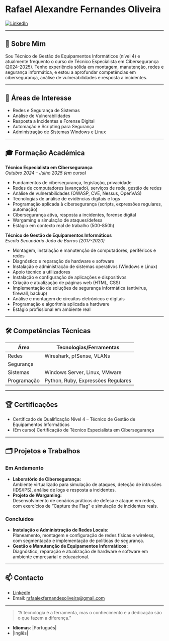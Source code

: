 # Rafael Alexandre Fernandes Oliveira

<a href="https://www.linkedin.com/in/rafael-oliveira-034506253/" target="_blank">
  <img src="https://img.shields.io/badge/LinkedIn-0077B5?style=for-the-badge&logo=linkedin&logoColor=white" alt="LinkedIn"/>
</a>

---

## 👤 Sobre Mim

Sou Técnico de Gestão de Equipamentos Informáticos (nível 4) e atualmente frequento o curso de Técnico Especialista em Cibersegurança (2024-2025). Tenho experiência sólida em montagem, manutenção, redes e segurança informática, e estou a aprofundar competências em cibersegurança, análise de vulnerabilidades e resposta a incidentes.

---

## 🚀 Áreas de Interesse

- Redes e Segurança de Sistemas
- Análise de Vulnerabilidades
- Resposta a Incidentes e Forense Digital
- Automação e Scripting para Segurança
- Administração de Sistemas Windows e Linux

---

## 🎓 Formação Académica

**Técnico Especialista em Cibersegurança**  
*Outubro 2024 – Julho 2025 (em curso)*  

- Fundamentos de cibersegurança, legislação, privacidade
- Redes de computadores (avançado), serviços de rede, gestão de redes
- Análise de vulnerabilidades (OWASP, CVE, Nessus, OpenVAS)
- Tecnologias de análise de evidências digitais e logs
- Programação aplicada à cibersegurança (scripts, expressões regulares, automação)
- Cibersegurança ativa, resposta a incidentes, forense digital
- Wargaming e simulação de ataques/defesa
- Estágio em contexto real de trabalho (500-850h)

**Técnico de Gestão de Equipamentos Informáticos**  
*Escola Secundária João de Barros (2017-2020)*

- Montagem, instalação e manutenção de computadores, periféricos e redes
- Diagnóstico e reparação de hardware e software
- Instalação e administração de sistemas operativos (Windows e Linux)
- Apoio técnico a utilizadores
- Instalação e configuração de aplicações e dispositivos
- Criação e atualização de páginas web (HTML, CSS)
- Implementação de soluções de segurança informática (antivírus, firewall, backup)
- Análise e montagem de circuitos eletrónicos e digitais
- Programação e algoritmia aplicada a hardware
- Estágio profissional em ambiente real

---

## 🛠️ Competências Técnicas

| Área                | Tecnologias/Ferramentas      |
|---------------------|-----------------------------|
| Redes               | Wireshark, pfSense, VLANs   |
| Segurança           |                             |
| Sistemas            | Windows Server, Linux, VMware|
| Programação         | Python, Ruby, Expressões Regulares |

---

## 🏆 Certificações

- Certificado de Qualificação Nível 4 – Técnico de Gestão de Equipamentos Informáticos
- (Em curso) Certificação de Técnico Especialista em Cibersegurança


---

## 🗂️ Projetos e Trabalhos

### Em Andamento
- **Laboratório de Cibersegurança:**  
  Ambiente virtualizado para simulação de ataques, deteção de intrusões (IDS/IPS), análise de logs e resposta a incidentes.
- **Projeto de Wargaming:**  
  Desenvolvimento de cenários práticos de defesa e ataque em redes, com exercícios de “Capture the Flag” e simulação de incidentes reais.

### Concluídos
- **Instalação e Administração de Redes Locais:**  
  Planeamento, montagem e configuração de redes físicas e wireless, com segmentação e implementação de políticas de segurança.
- **Gestão e Manutenção de Equipamentos Informáticos:**  
  Diagnóstico, reparação e atualização de hardware e software em ambiente empresarial e educacional.

---

## 📫 Contacto

- [LinkedIn](https://linkedin.com/in/SEU_LINKEDIN)
- Email: rafaalexfernandesoliveira@gmail.com


---

> “A tecnologia é a ferramenta, mas o conhecimento e a dedicação são o que fazem a diferença.”

- **Idiomas**: |Português|
- |Inglês|
